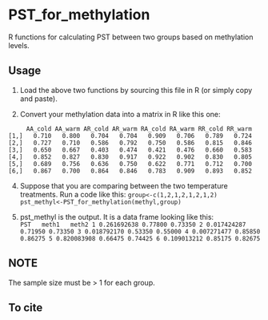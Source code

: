 # PST_for_methylation
R functions for calculating PST between two groups based on methylation levels.

## Usage
1. Load the above two functions by sourcing this file in R (or simply copy and paste).

2. Convert your methylation data into a matrix in R like this one:

`     AA_cold AA_warm AR_cold AR_warm RA_cold RA_warm RR_cold RR_warm`
`[1,]   0.710   0.800   0.704   0.704   0.909   0.706   0.789   0.724`
`[2,]   0.727   0.710   0.586   0.792   0.750   0.586   0.815   0.846`
`[3,]   0.650   0.667   0.403   0.474   0.421   0.476   0.660   0.583`
`[4,]   0.852   0.827   0.830   0.917   0.922   0.902   0.830   0.805`
`[5,]   0.689   0.756   0.636   0.750   0.622   0.771   0.712   0.700`
`[6,]   0.867   0.700   0.864   0.846   0.783   0.909   0.893   0.852`

4. Suppose that you are comparing between the two temperature treatments. Run a code like this:
`group<-c(1,2,1,2,1,2,1,2)`
`pst_methyl<-PST_for_methylation(methyl,group)`

5. pst_methyl is the output. It is a data frame looking like this:
`          PST   meth1   meth2
1 0.261692638 0.77800 0.73350
2 0.017424287 0.71950 0.73350
3 0.018792170 0.53350 0.55000
4 0.007271477 0.85850 0.86275
5 0.820083908 0.66475 0.74425
6 0.109013212 0.85175 0.82675`

## NOTE
The sample size must be > 1 for each group.

## To cite
